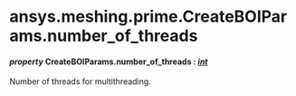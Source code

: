 # ansys.meshing.prime.CreateBOIParams.number_of_threads



#### *property* CreateBOIParams.number_of_threads *: [int](https://docs.python.org/3.11/library/functions.html#int)*

Number of threads for multithreading.

<!-- !! processed by numpydoc !! -->
